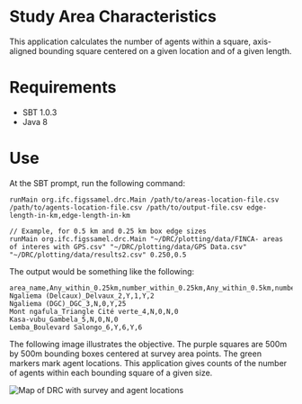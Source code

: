 # Study Area Characteristics

This application calculates the number of agents within a square, axis-aligned bounding square centered on a given location and of a given length.

# Requirements

- SBT 1.0.3
- Java 8

# Use

At the SBT prompt, run the following command:

```
runMain org.ifc.figssamel.drc.Main /path/to/areas-location-file.csv /path/to/agents-location-file.csv /path/to/output-file.csv edge-length-in-km,edge-length-in-km

// Example, for 0.5 km and 0.25 km box edge sizes
runMain org.ifc.figssamel.drc.Main "~/DRC/plotting/data/FINCA- areas of interes with GPS.csv" "~/DRC/plotting/data/GPS Data.csv" "~/DRC/plotting/data/results2.csv" 0.250,0.5
```

The output would be something like the following:

```csv
area_name,Any_within_0.25km,number_within_0.25km,Any_within_0.5km,number_within_0.5km
Ngaliema (Delcaux)_Delvaux_2,Y,1,Y,2
Ngaliema (DGC)_DGC_3,N,0,Y,25
Mont ngafula_Triangle Cité verte_4,N,0,N,0
Kasa-vubu_Gambela_5,N,0,N,0
Lemba_Boulevard Salongo_6,Y,6,Y,6
```

The following image illustrates the objective. The purple squares are 500m by 500m bounding boxes centered at survey area points. The green markers mark agent locations. This application gives counts of the number of agents within each bounding square of a given size.

![Map of DRC with survey and agent locations](https://user-images.githubusercontent.com/2116061/33957947-156cc588-e011-11e7-9505-c2a0b8443fef.png)
